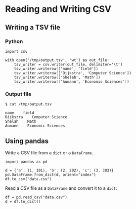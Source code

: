 # Reading and Writing CSV



## Writing a TSV file


### Python

```
import csv

with open('/tmp/output.tsv', 'wt') as out_file:
    tsv_writer = csv.writer(out_file, delimiter='\t')
    tsv_writer.writerow(['name', 'field'])
    tsv_writer.writerow(['Dijkstra', 'Computer Science'])
    tsv_writer.writerow(['Shelah', 'Math'])
    tsv_writer.writerow(['Aumann', 'Economic Sciences'])

```

### Output file

```
$ cat /tmp/output.tsv

name    field
Dijkstra    Computer Science
Shelah    Math
Aumann    Economic Sciences

```



## Using pandas


Write a CSV file from a `dict` or a `DataFrame`.

```
import pandas as pd

d = {'a': (1, 101), 'b': (2, 202), 'c': (3, 303)}
pd.DataFrame.from_dict(d, orient="index")
df.to_csv("data.csv")

```

Read a CSV file as a `DataFrame` and convert it to a `dict`:

```
df = pd.read_csv("data.csv")
d = df.to_dict()

```

